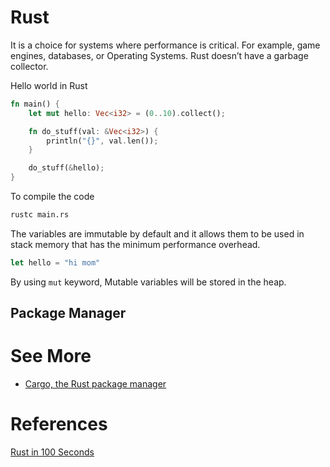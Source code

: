 # Rust

It is a choice for systems where performance is critical. For example, game engines, databases, or Operating Systems. Rust doesn’t have a garbage collector.

Hello world in Rust

```rust
fn main() {
	let mut hello: Vec<i32> = (0..10).collect();

	fn do_stuff(val: &Vec<i32>) {
		println("{}", val.len());
	}

	do_stuff(&hello);
}
```

To compile the code

```bash
rustc main.rs
```

The variables are immutable by default and it allows them to be used in stack memory that has the minimum performance overhead.

```rust
let hello = "hi mom"
```

By using `mut` keyword, Mutable variables will be stored in the heap.

## Package Manager


# See More

- [Cargo, the Rust package manager](Rust/Cargo.md)

# References

[Rust in 100 Seconds](https://www.youtube.com/watch?v=5C_HPTJg5ek)